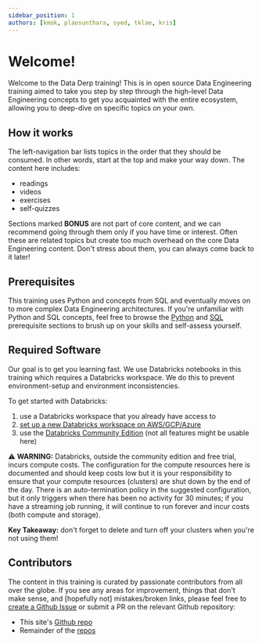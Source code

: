 ```yaml
---
sidebar_position: 1
authors: [kmok, plaosunthara, syed, tklae, kris]
---
```


# Welcome!
Welcome to the Data Derp training! This is in open source Data Engineering training aimed to take you step by step through the high-level Data Engineering concepts to get you acquainted with the entire ecosystem, allowing you to deep-dive on specific topics on your own.

## How it works
The left-navigation bar lists topics in the order that they should be consumed. In other words, start at the top and make your way down. The content here includes:
* readings
* videos
* exercises
* self-quizzes

Sections marked **BONUS** are not part of core content, and we can recommend going through them only if you have time or interest. Often these are related topics but create too much overhead on the core Data Engineering content. Don't stress about them, you can always come back to it later!

## Prerequisites
This training uses Python and concepts from SQL and eventually moves on to more complex Data Engineering architectures. If you're unfamiliar with Python and SQL concepts, feel free to browse the [Python](./prerequisites/python.mdx) and [SQL](./prerequisites/sql.mdx) prerequisite sections to brush up on your skills and self-assess yourself.

## Required Software
Our goal is to get you learning fast. We use Databricks notebooks in this training which requires a Databricks workspace. We do this to prevent environment-setup and environment inconsistencies. 

To get started with Databricks:
1. use a Databricks workspace that you already have access to
2. [set up a new Databricks workspace on AWS/GCP/Azure](https://www.databricks.com/try-databricks?itm_data=NavBar-TryDatabricks-Trial#account)
3. use the [Databricks Community Edition](https://community.cloud.databricks.com/login.html) (not all features might be usable here)

:warning: **WARNING:** Databricks, outside the community edition and free trial, incurs compute costs. The configuration for the compute resources here is documented and should keep costs low but it is your responsibility to ensure that your 
compute resources (clusters) are shut down by the end of the day. There is an auto-termination policy in the suggested configuration, but it only triggers when there has been no activity for 30 minutes; if you have a streaming job running, it will continue to run forever and incur costs (both compute and storage).

**Key Takeaway:** don't forget to delete and turn off your clusters when you're not using them!

## Contributors
The content in this training is curated by passionate contributors from all over the globe. If you see any areas for improvement, things that don't make sense, and [hopefully not] mistakes/broken links, please feel free to [create a Github Issue](https://github.com/data-derp/data-derp.github.io/issues/new) or submit a PR on the relevant Github repository:
* This site's [Github repo](https://github.com/data-derp/data-derp.github.io)
* Remainder of the [repos](https://github.com/data-derp)
